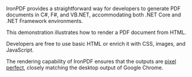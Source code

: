 IronPDF provides a straightforward way for developers to generate PDF documents in C#, F#, and VB.NET, accommodating both .NET Core and .NET Framework environments.

This demonstration illustrates how to render a PDF document from HTML.

Developers are free to use basic HTML or enrich it with CSS, images, and JavaScript.

The rendering capability of IronPDF ensures that the outputs are [pixel perfect](https://ironpdf.com/how-to/pixel-perfect-html-to-pdf/), closely matching the desktop output of Google Chrome.